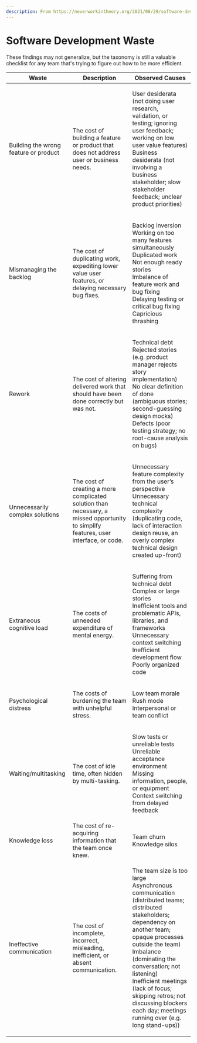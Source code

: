 ```yaml
---
description: From https://neverworkintheory.org/2021/08/29/software-development-waste.html
---
```


# Software Development Waste

These findings may not generalize, but the taxonomy is still a valuable checklist for any team that's trying to figure out how to be more efficient.

| Waste                                 | Description                                                                                                                          | Observed Causes                                                                                                                                                                                                                                                                                                                                                                |
| ------------------------------------- | ------------------------------------------------------------------------------------------------------------------------------------ | ------------------------------------------------------------------------------------------------------------------------------------------------------------------------------------------------------------------------------------------------------------------------------------------------------------------------------------------------------------------------------ |
| Building the wrong feature or product | The cost of building a feature or product that does not address user or business needs.                                              | <p>User desiderata (not doing user research, validation, or testing; ignoring user feedback; working on low user value features)<br>Business desiderata (not involving a business stakeholder; slow stakeholder feedback; unclear product priorities)</p>                                                                                                                      |
| Mismanaging the backlog               | The cost of duplicating work, expediting lower value user features, or delaying necessary bug fixes.                                 | <p>Backlog inversion<br>Working on too many features simultaneously<br>Duplicated work<br>Not enough ready stories<br>Imbalance of feature work and bug fixing<br>Delaying testing or critical bug fixing<br>Capricious thrashing</p>                                                                                                                                          |
| Rework                                | The cost of altering delivered work that should have been done correctly but was not.                                                | <p>Technical debt<br>Rejected stories (e.g. product manager rejects story implementation)<br>No clear definition of done (ambiguous stories; second-guessing design mocks)<br>Defects (poor testing strategy; no root-cause analysis on bugs)</p>                                                                                                                              |
| Unnecessarily complex solutions       | The cost of creating a more complicated solution than necessary, a missed opportunity to simplify features, user interface, or code. | <p>Unnecessary feature complexity from the user’s perspective<br>Unnecessary technical complexity (duplicating code, lack of interaction design reuse, an overly complex technical design created up-front)</p>                                                                                                                                                                |
| Extraneous cognitive load             | The costs of unneeded expenditure of mental energy.                                                                                  | <p>Suffering from technical debt<br>Complex or large stories<br>Inefficient tools and problematic APIs, libraries, and frameworks<br>Unnecessary context switching<br>Inefficient development flow<br>Poorly organized code</p>                                                                                                                                                |
| Psychological distress                | The costs of burdening the team with unhelpful stress.                                                                               | <p>Low team morale<br>Rush mode<br>Interpersonal or team conflict</p>                                                                                                                                                                                                                                                                                                          |
| Waiting/multitasking                  | The cost of idle time, often hidden by multi-tasking.                                                                                | <p>Slow tests or unreliable tests<br>Unreliable acceptance environment<br>Missing information, people, or equipment<br>Context switching from delayed feedback</p>                                                                                                                                                                                                             |
| Knowledge loss                        | The cost of re-acquiring information that the team once knew.                                                                        | <p>Team churn<br>Knowledge silos</p>                                                                                                                                                                                                                                                                                                                                           |
| Ineffective communication             | The cost of incomplete, incorrect, misleading, inefficient, or absent communication.                                                 | <p>The team size is too large<br>Asynchronous communication (distributed teams; distributed stakeholders; dependency on another team; opaque processes outside the team)<br>Imbalance (dominating the conversation; not listening)<br>Inefficient meetings (lack of focus; skipping retros; not discussing blockers each day; meetings running over (e.g. long stand-ups))</p> |
